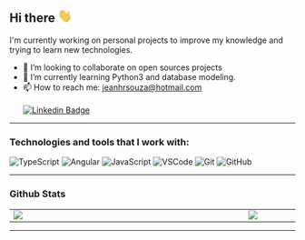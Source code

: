 ## Hi there <img src= "https://raw.githubusercontent.com/ABSphreak/ABSphreak/master/gifs/Hi.gif" width= "25px"> </img>


I'm currently working on personal projects to improve my knowledge and trying to learn new technologies.

- 👯 I’m looking to collaborate on open sources projects
- 🌱 I’m currently learning Python3 and database modeling.
- 📫 How to reach me: jeanhrsouza@hotmail.com <br/><br/>
[![Linkedin Badge](https://img.shields.io/badge/-LinkedIn-blue?style=flat-square&logo=Linkedin&logoColor=white&link=https://www.linkedin.com/in/jeanhrsouza)](https://www.linkedin.com/in/jeanhrsouza)

---
### Technologies and tools that I work with:
![TypeScript](https://img.shields.io/badge/-TypeScript-007ACC?style=flat-square&logo=typescript)
![Angular](https://img.shields.io/badge/-Angular-DD0031?style=flat-square&logo=angular)
![JavaScript](https://img.shields.io/badge/-JavaScript-black?style=flat-square&logo=javascript)
![VSCode](https://img.shields.io/badge/-VSCode-007ACC?style=flat-square&logo=visual-studio-code&logoColor=white)
![Git](https://img.shields.io/badge/-Git-black?style=flat-square&logo=git)
![GitHub](https://img.shields.io/badge/-GitHub-181717?style=flat-square&logo=github)

---
### Github Stats

<center>
  <table>
    <tr>
        <td><img width="400px" align="left" src="https://github-readme-stats.vercel.app/api/top-langs/?username=jeanhrsouza&layout=compact&theme=dark" /></td>
        <td><img width="495px" align="left" src="https://github-readme-stats.vercel.app/api?username=jeanhrsouza&show_icons=true&theme=dark" /></td>
    </tr>   
  </table>
</center>  

---
<!--
**jeanhrsouza/jeanhrsouza** is a ✨ _special_ ✨ repository because its `README.md` (this file) appears on your GitHub profile.

Here are some ideas to get you started:

- 🔭 I’m currently working on ...
- 🤔 I’m looking for help with ...
- 💬 Ask me about ...
- 😄 Pronouns: ...
- ⚡ Fun fact: ...
-->


